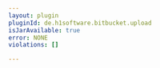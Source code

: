 ```yaml
---
layout: plugin
pluginId: de.h1software.bitbucket.upload
isJarAvailable: true
error: NONE
violations: []

---
```

